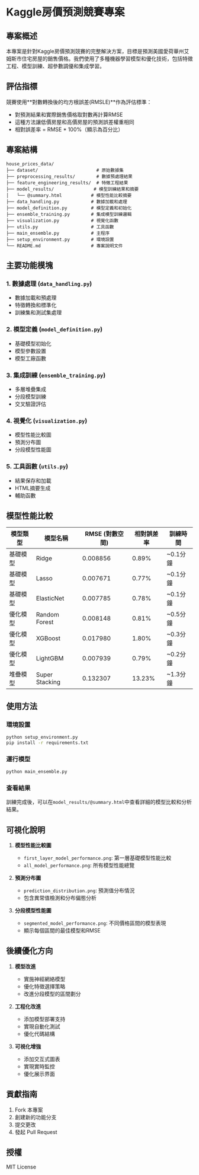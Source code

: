 # Kaggle房價預測競賽專案

## 專案概述
本專案是針對Kaggle房價預測競賽的完整解決方案，目標是預測美國愛荷華州艾姆斯市住宅房屋的銷售價格。我們使用了多種機器學習模型和優化技術，包括特徵工程、模型訓練、超參數調優和集成學習。

## 評估指標
競賽使用**對數轉換後的均方根誤差(RMSLE)**作為評估標準：
- 對預測結果和實際銷售價格取對數再計算RMSE
- 這種方法讓低價房屋和高價房屋的預測誤差權重相同
- 相對誤差率 = RMSE * 100%（顯示為百分比）

## 專案結構
```
house_prices_data/
├── dataset/                      # 原始數據集
├── preprocessing_results/        # 數據預處理結果
├── feature_engineering_results/  # 特徵工程結果
├── model_results/               # 模型訓練結果和摘要
│   └── @summary.html           # 模型性能比較摘要
├── data_handling.py            # 數據加載和處理
├── model_definition.py         # 模型定義和初始化
├── ensemble_training.py        # 集成模型訓練邏輯
├── visualization.py            # 視覺化函數
├── utils.py                    # 工具函數
├── main_ensemble.py            # 主程序
├── setup_environment.py        # 環境設置
└── README.md                   # 專案說明文件
```

## 主要功能模塊

### 1. 數據處理 (`data_handling.py`)
- 數據加載和預處理
- 特徵轉換和標準化
- 訓練集和測試集處理

### 2. 模型定義 (`model_definition.py`)
- 基礎模型初始化
- 模型參數設置
- 模型工廠函數

### 3. 集成訓練 (`ensemble_training.py`)
- 多層堆疊集成
- 分段模型訓練
- 交叉驗證評估

### 4. 視覺化 (`visualization.py`)
- 模型性能比較圖
- 預測分布圖
- 分段模型性能圖

### 5. 工具函數 (`utils.py`)
- 結果保存和加載
- HTML摘要生成
- 輔助函數

## 模型性能比較

| 模型類型 | 模型名稱 | RMSE (對數空間) | 相對誤差率 | 訓練時間 |
|---------|---------|----------------|------------|---------|
| 基礎模型 | Ridge   | 0.008856 | 0.89% | ~0.1分鐘 |
| 基礎模型 | Lasso   | 0.007671 | 0.77% | ~0.1分鐘 |
| 基礎模型 | ElasticNet | 0.007785 | 0.78% | ~0.1分鐘 |
| 優化模型 | Random Forest | 0.008148 | 0.81% | ~0.5分鐘 |
| 優化模型 | XGBoost | 0.017980 | 1.80% | ~0.3分鐘 |
| 優化模型 | LightGBM | 0.007939 | 0.79% | ~0.2分鐘 |
| 堆疊模型 | Super Stacking | 0.132307 | 13.23% | ~1.3分鐘 |

## 使用方法

### 環境設置
```bash
python setup_environment.py
pip install -r requirements.txt
```

### 運行模型
```bash
python main_ensemble.py
```

### 查看結果
訓練完成後，可以在`model_results/@summary.html`中查看詳細的模型比較和分析結果。

## 可視化說明

1. **模型性能比較圖**
   - `first_layer_model_performance.png`: 第一層基礎模型性能比較
   - `all_model_performance.png`: 所有模型性能總覽

2. **預測分布圖**
   - `prediction_distribution.png`: 預測值分布情況
   - 包含異常值檢測和分布偏態分析

3. **分段模型性能圖**
   - `segmented_model_performance.png`: 不同價格區間的模型表現
   - 顯示每個區間的最佳模型和RMSE

## 後續優化方向

1. **模型改進**
   - 實施神經網絡模型
   - 優化特徵選擇策略
   - 改進分段模型的區間劃分

2. **工程化改進**
   - 添加模型部署支持
   - 實現自動化測試
   - 優化代碼結構

3. **可視化增強**
   - 添加交互式圖表
   - 實現實時監控
   - 優化展示界面

## 貢獻指南

1. Fork 本專案
2. 創建新的功能分支
3. 提交更改
4. 發起 Pull Request

## 授權
MIT License
